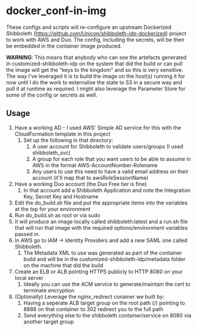 # docker_conf-in-img
These configs and scripts will re-configure an upstream Dockerized Shibboleth (https://github.com/Unicon/shibboleth-idp-dockerized) project to work with AWS and Duo. The config, including the secrets, will be then be embedded in the container image produced. 

**WARNING**: This means that anybody who can see the artefacts generated in customized-shibboleth-idp on the system that did the build or can pull the image will get the "keys to the kingdom" and so this is very sensitive. The way I've leveraged it is to build the image on the host(s) running it for now until I do the work to externalise the state to S3 in a secure way and pull it at runtime as required. I might also leverage the Parameter Store for some of the config or secrets as well.

## Usage
1. Have a working AD - I used AWS' Simple AD service for this with the CloudFormation template in this project
    1. Set up the following in that directory:
        1. A user account for Shibboleth to validate users/groups (I used shibboleth_svc)
        1. A group for each role that you want users to be able to assume in AWS in the format AWS-AccountNumber-Rolename
        1. Any users to use this need to have a valid email address on their account (it'll map that to awsRoleSessionName)
1. Have a working Duo account (the Duo Free tier is fine)
    1. In that account add a Shibboleth Application and note the Integration Key, Secret Key and Hostname
1. Edit the do_build.sh file and put the appropriate items into the variables at the top for your environment
1. Run do_build.sh as root or via sudo
1. It will produce an image locally called shibboleth:latest and a run.sh file that will run that image with the required options/environment variables passed in.
1. In AWS go to IAM -> Identity Providers and add a new SAML one called Shibboleth.
    1. The Metadata XML to use was generated as part of the container build and will be in the customized-shibboleth-idp/metadata folder on the machine that did the build
1. Create an ELB or ALB pointing HTTPS publicly to HTTP 8080 on your local server
    1. Ideally you can use the ACM service to generate/maintain the cert to terminate encryption
1. (Optionally) Leverage the nginx_redirect conainer we built by:
    1. Having a seperate ALB target group on the root path (/) pointing to 8888 on that container to 302 redirect you to the full path
    1. Send everything else to the shibboleth container/service on 8080 via another target group

